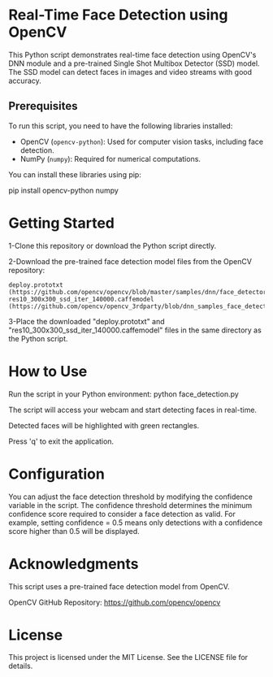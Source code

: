 # Real-Time Face Detection using OpenCV

This Python script demonstrates real-time face detection using OpenCV's DNN module and a pre-trained Single Shot Multibox Detector (SSD) model. The SSD model can detect faces in images and video streams with good accuracy.

## Prerequisites

To run this script, you need to have the following libraries installed:

- OpenCV (`opencv-python`): Used for computer vision tasks, including face detection.
- NumPy (`numpy`): Required for numerical computations.

You can install these libraries using pip:


pip install opencv-python numpy

# Getting Started
1-Clone this repository or download the Python script directly.

2-Download the pre-trained face detection model files from the OpenCV repository:

    deploy.prototxt  (https://github.com/opencv/opencv/blob/master/samples/dnn/face_detector/deploy.prototxt)
    res10_300x300_ssd_iter_140000.caffemodel  (https://github.com/opencv/opencv_3rdparty/blob/dnn_samples_face_detector_20170830/res10_300x300_ssd_iter_140000.caffemodel)
3-Place the downloaded "deploy.prototxt" and "res10_300x300_ssd_iter_140000.caffemodel" files in the same directory as the Python script.

# How to Use

Run the script in your Python environment:
python face_detection.py

The script will access your webcam and start detecting faces in real-time.

Detected faces will be highlighted with green rectangles.

Press 'q' to exit the application.


# Configuration
You can adjust the face detection threshold by modifying the confidence variable in the script. The confidence threshold determines the minimum confidence score required to consider a face detection as valid. For example, setting confidence = 0.5 means only detections with a confidence score higher than 0.5 will be displayed.

# Acknowledgments
This script uses a pre-trained face detection model from OpenCV.

OpenCV GitHub Repository: https://github.com/opencv/opencv
# License
This project is licensed under the MIT License. See the LICENSE file for details.



